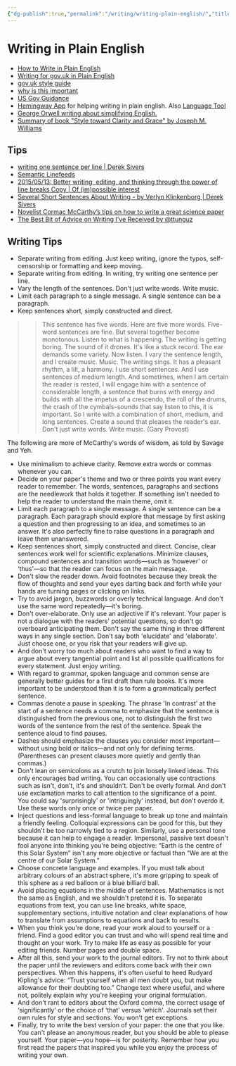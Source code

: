 ```yaml
---
{"dg-publish":true,"permalink":"/writing/writing-plain-english/","title":"Writing in Plain English","tags":["writing"],"noteIcon":""}
---
```



# Writing in Plain English

- [How to Write in Plain English](https://www.plainenglish.co.uk/how-to-write-in-plain-english.html)
- [Writing for gov.uk in Plain English](https://www.gov.uk/guidance/content-design/writing-for-gov-uk)
- [gov.uk style guide](https://www.gov.uk/guidance/style-guide/a-to-z-of-gov-uk-style#words-to-avoid)
- [why is this important](https://digital.nhs.uk/blog/transformation-blog/2019/pee-and-poo-and-the-language-of-health)
- [US Gov Guidance](https://plainlanguage.gov/)
- [Hemingway App](https://www.hemingwayapp.com/) for helping writing in plain english. Also [Language Tool](https://languagetool.org/)
- [George Orwell writing about simplifying English.](https://www.orwell.ru/library/essays/politics/english/e_polit)
- [Summary of book "Style toward Clarity and Grace" by Joseph M. Williams](https://docs.google.com/document/d/1F8_p3bkzugTvkBd1Ja6bHLR2v_XXRWqtcq7jF2gu0EM/edit)

## Tips

- [writing one sentence per line | Derek Sivers](https://sive.rs/1s)
- [Semantic Linefeeds](https://rhodesmill.org/brandon/2012/one-sentence-per-line/)
- [2015/05/13: Better writing, editing, and thinking through the power of line breaks Copy | Of (im)possible interest](https://pdodds.w3.uvm.edu/writings/2015-05-13better-writing-editing-thinking-with-line-breaks/)
- [Several Short Sentences About Writing - by Verlyn Klinkenborg | Derek Sivers](https://sive.rs/book/ShortSentences)
- [Novelist Cormac McCarthy’s tips on how to write a great science paper](https://www.nature.com/articles/d41586-019-02918-5)
- [The Best Bit of Advice on Writing I've Received by @ttunguz](https://tomtunguz.com/writing-separate-lines/)

## Writing Tips

- Separate writing from editing. Just keep writing, ignore the typos, self-censorship or formatting and keep moving.
- Separate writing from editing. In writing, try writing one sentence per line.
- Vary the length of the sentences. Don't just write words. Write music.
- Limit each paragraph to a single message. A single sentence can be a paragraph.
- Keep sentences short, simply constructed and direct.

>> This sentence has five words. Here are five more words. Five-word sentences are fine. But several together become monotonous. Listen to what is happening. The writing is getting boring. The sound of it drones. It's like a stuck record. The ear demands some variety.
Now listen. I vary the sentence length, and I create music. Music. The writing sings. It has a pleasant rhythm, a lilt, a harmony. I use short sentences. And I use sentences of medium length. And sometimes, when I am certain the reader is rested, I will engage him with a sentence of considerable length, a sentence that burns with energy and builds with all the impetus of a crescendo, the roll of the drums, the crash of the cymbals–sounds that say listen to this, it is important.
>> So I write with a combination of short, medium, and long sentences. Create a sound that pleases the reader's ear. Don't just write words. Write music.
(Gary Provost)

The following are more of McCarthy's words of wisdom, as told by Savage and Yeh.

- Use minimalism to achieve clarity. Remove extra words or commas whenever you can.
- Decide on your paper's theme and two or three points you want every reader to remember. The words, sentences, paragraphs and sections are the needlework that holds it together. If something isn't needed to help the reader to understand the main theme, omit it.
- Limit each paragraph to a single message. A single sentence can be a paragraph. Each paragraph should explore that message by first asking a question and then progressing to an idea, and sometimes to an answer. It's also perfectly fine to raise questions in a paragraph and leave them unanswered.
- Keep sentences short, simply constructed and direct. Concise, clear sentences work well for scientific explanations. Minimize clauses, compound sentences and transition words—such as ‘however' or ‘thus'—so that the reader can focus on the main message.
- Don't slow the reader down. Avoid footnotes because they break the flow of thoughts and send your eyes darting back and forth while your hands are turning pages or clicking on links.
- Try to avoid jargon, buzzwords or overly technical language. And don't use the same word repeatedly—it's boring.
- Don't over-elaborate. Only use an adjective if it's relevant. Your paper is not a dialogue with the readers' potential questions, so don't go overboard anticipating them. Don't say the same thing in three different ways in any single section. Don't say both 'elucidate' and 'elaborate'. Just choose one, or you risk that your readers will give up.
- And don't worry too much about readers who want to find a way to argue about every tangential point and list all possible qualifications for every statement. Just enjoy writing.
- With regard to grammar, spoken language and common sense are generally better guides for a first draft than rule books. It's more important to be understood than it is to form a grammatically perfect sentence.
- Commas denote a pause in speaking. The phrase 'In contrast' at the start of a sentence needs a comma to emphasize that the sentence is distinguished from the previous one, not to distinguish the first two words of the sentence from the rest of the sentence. Speak the sentence aloud to find pauses.
- Dashes should emphasize the clauses you consider most important—without using bold or italics—and not only for defining terms. (Parentheses can present clauses more quietly and gently than commas.)
- Don't lean on semicolons as a crutch to join loosely linked ideas. This only encourages bad writing. You can occasionally use contractions such as isn't, don't, it's and shouldn't. Don't be overly formal. And don't use exclamation marks to call attention to the significance of a point. You could say 'surprisingly' or 'intriguingly' instead, but don't overdo it. Use these words only once or twice per paper.
- Inject questions and less-formal language to break up tone and maintain a friendly feeling. Colloquial expressions can be good for this, but they shouldn't be too narrowly tied to a region. Similarly, use a personal tone because it can help to engage a reader. Impersonal, passive text doesn't fool anyone into thinking you're being objective: “Earth is the centre of this Solar System” isn't any more objective or factual than “We are at the centre of our Solar System.”
- Choose concrete language and examples. If you must talk about arbitrary colours of an abstract sphere, it's more gripping to speak of this sphere as a red balloon or a blue billiard ball.
- Avoid placing equations in the middle of sentences. Mathematics is not the same as English, and we shouldn't pretend it is. To separate equations from text, you can use line breaks, white space, supplementary sections, intuitive notation and clear explanations of how to translate from assumptions to equations and back to results.
- When you think you're done, read your work aloud to yourself or a friend. Find a good editor you can trust and who will spend real time and thought on your work. Try to make life as easy as possible for your editing friends. Number pages and double space.
- After all this, send your work to the journal editors. Try not to think about the paper until the reviewers and editors come back with their own perspectives. When this happens, it's often useful to heed Rudyard Kipling's advice: “Trust yourself when all men doubt you, but make allowance for their doubting too.” Change text where useful, and where not, politely explain why you're keeping your original formulation.
- And don't rant to editors about the Oxford comma, the correct usage of ‘significantly' or the choice of ‘that' versus ‘which'. Journals set their own rules for style and sections. You won't get exceptions.
- Finally, try to write the best version of your paper: the one that you like. You can't please an anonymous reader, but you should be able to please yourself. Your paper—you hope—is for posterity. Remember how you first read the papers that inspired you while you enjoy the process of writing your own.

